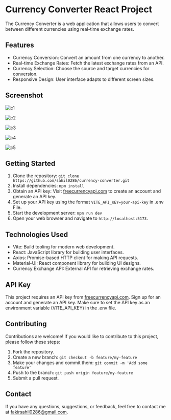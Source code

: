 # Currency Converter React Project

The Currency Converter is a web application that allows users to convert between different currencies using real-time exchange rates.

## Features

 - Currency Conversion: Convert an amount from one currency to another.
 - Real-time Exchange Rates: Fetch the latest exchange rates from an API.
 - Currency Selection: Choose the source and target currencies for conversion.
 - Responsive Design: User interface adapts to different screen sizes.

## Screenshot

![c1](https://github.com/sahil0286/currency-converter/assets/119412630/27a7f664-ef7a-4514-baf5-2013d2acfca8)

![c2](https://github.com/sahil0286/currency-converter/assets/119412630/0441b15d-a0cd-427f-be13-fee9ab9e3d87)

![c3](https://github.com/sahil0286/currency-converter/assets/119412630/b4933ff0-db14-4e38-b61f-c1758ab78c9f)

![c4](https://github.com/sahil0286/currency-converter/assets/119412630/bc0e2ab4-bcb0-44cf-aa24-c197c4b3b466)

![c5](https://github.com/sahil0286/currency-converter/assets/119412630/2eda9ae4-a5f9-45de-bfb7-21917510a622)

## Getting Started

1. Clone the repository: `git clone https://github.com/sahil0286/currency-converter.git`
2. Install dependencies: `npm install`
3. Obtain an API key: Visit [freecurrencyapi.com](https://freecurrencyapi.com/) to create an account and generate an API key.
4. Set up your API key using the format `VITE_API_KEY=your-api-key` in .env File.
5. Start the development server: `npm run dev`
6. Open your web browser and navigate to `http://localhost:5173`.

## Technologies Used

- Vite: Build tooling for modern web development.
- React: JavaScript library for building user interfaces.
- Axios: Promise-based HTTP client for making API requests.
- Material-UI: React component library for building UI designs.
- Currency Exchange API: External API for retrieving exchange rates.

## API Key

This project requires an API key from [freecurrencyapi.com](https://freecurrencyapi.com/). Sign up for an account and generate an API key. Make sure to set the API key as an environment variable (VITE_API_KEY) in the .env file.

## Contributing

Contributions are welcome! If you would like to contribute to this project, please follow these steps:

1. Fork the repository.
2. Create a new branch: `git checkout -b feature/my-feature`
3. Make your changes and commit them: `git commit -m 'Add some feature'`
4. Push to the branch: `git push origin feature/my-feature`
5. Submit a pull request.

## Contact

If you have any questions, suggestions, or feedback, feel free to contact me at [fakirsahil0286@gmail.com](mailto:fakirsahil0286@gmail.com).
